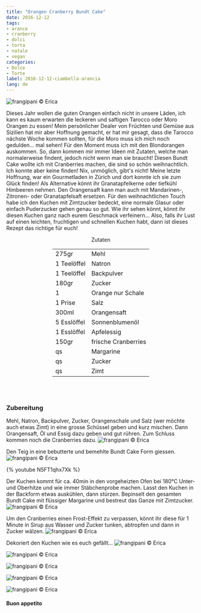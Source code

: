 ```yaml
---
title: "Orangen Cranberry Bundt Cake"
date: 2016-12-12
tags:
- arance
- cranberry
- dolci
- torta
- natale
- vegan
categories:
- Dolce
- Torte
label: 2016-12-12-ciambella-arancia
lang: de
---
```

![](../2016-12-12-ciambella-arancia-e-cranberries/header.jpg "frangipani © Erica")

Dieses Jahr wollen die guten Orangen einfach nicht in unsere Läden, ich kann es kaum erwarten die leckeren und saftigen Tarocco oder Moro Orangen zu essen! Mein persönlicher Dealer von Früchten und Gemüse aus Sizilien hat mir aber Hoffnung gemacht, er hat mir gesagt, dass die Tarocco nächste Woche kommen sollten, für die Moro muss ich mich noch gedulden... mal sehen! Für den Moment muss ich mit den Blondorangen auskommen. So, dann kommen mir immer Ideen mit Zutaten, welche man normalerweise findent, jedoch nicht wenn man sie braucht! Diesen Bundt Cake wollte ich mit Cranberries machen, die sind so schön weihnachtlich. Ich konnte aber keine finden! Nix, unmöglich, gibt's nicht! Meine letzte Hoffnung, war ein Gourmetladen in Zürich und dort konnte ich sie zum Glück finden! Als Alternative könnt ihr Granatapfelkerne oder tiefkühl Himbeeren nehmen. Den Orangensaft kann man auch mit Mandarinen-, Zitronen- oder Granatapfelsaft ersetzen. Für den weihnachtlichen Touch habe ich den Kuchen mit Zimtzucker bedeckt, eine normale Glasur oder einfach Puderzucker gehen genau so gut. Wie ihr sehen könnt, könnt ihr diesen Kuchen ganz nach eurem Geschmack verfeinern... Also, falls ihr Lust auf einen leichten, fruchtigen und schnellen Kuchen habt, dann ist dieses Rezept das richtige für euch!

<div id="wrapper" style="text-align: center">
  <div id="yourdiv" style="display: inline-block;">
    <div class="ingredients">
      <div class="ingredients-title">Zutaten</div>
      <table>
        <tbody>
          <tr>
            <td>275gr</td>
            <td>Mehl</td>
          </tr>
          <tr>
            <td>1 Teelöffel</td>
            <td>Natron</td>
          </tr>
          <tr>
            <td>1 Teelöffel</td>
            <td>Backpulver</td>
          </tr>
          <tr>
            <td>180gr</td>
            <td>Zucker</td>
          </tr>
          <tr>
            <td>1</td>
            <td>Orange nur Schale</td>
          </tr>
          <tr>
            <td>1 Prise</td>
            <td>Salz</td>
          </tr>
          <tr>
            <td>300ml</td>
            <td>Orangensaft</td>
          </tr>
          <tr>
            <td>5 Esslöffel</td>
            <td>Sonnenblumenöl</td>        
          </tr>
          <tr>
            <td>1 Esslöffel</td>
            <td>Apfelessig</td>
          </tr>
          <tr>
            <td>150gr</td>
            <td>frische Cranberries</td>
          </tr>
          <tr>
            <td>qs</td>
            <td>Margarine</td>        
          </tr>
          <tr>
            <td>qs</td>
            <td>Zucker</td>
          </tr>
          <tr>
            <td>qs</td>
            <td>Zimt</td>
          </tr>
        </tbody>
      </table>
      <br></br>
    </div>
  </div>
</div>


<h3>
  <font color="grey">
    <i class="fa fa-cogs"></i>
  </font> Zubereitung
</h3>

Mehl, Natron, Backpulver, Zucker, Orangenschale und Salz (wer möchte auch etwas Zimt) in eine grosse Schüssel geben und kurz mischen. Dann Orangensaft, Öl und Essig dazu geben und gut rühren. Zum Schluss kommen noch die Cranberries dazu.
![](../2016-12-12-ciambella-arancia-e-cranberries/impasto.jpg "frangipani © Erica")

Den Teig in eine bebutterte und bemehlte Bundt Cake Form giessen.
![](../2016-12-12-ciambella-arancia-e-cranberries/teglia.jpg "frangipani © Erica")

{% youtube N5FT1qhx7Xk %}

Der Kuchen kommt für ca. 40min in den vorgeheizten Ofen bei 180°C Unter- und Oberhitze und wie immer Stäbchenprobe machen. Lasst den Kuchen in der Backform etwas auskühlen, dann stürzen. Bepinselt den gesamten Bundt Cake mit flüssiger Margarine und bestreut das Ganze mit Zimtzucker.
![](../2016-12-12-ciambella-arancia-e-cranberries/zucchero.jpg "frangipani © Erica")

Um den Cranberries einen Frost-Effekt zu verpassen, könnt ihr diese für 1 Minute in Sirup aus Wasser und Zucker tunken, abtropfen und dann in Zucker wälzen.
![](../2016-12-12-ciambella-arancia-e-cranberries/cranberries.jpg "frangipani © Erica")

Dekoriert den Kuchen wie es euch gefällt...
![](../2016-12-12-ciambella-arancia-e-cranberries/risultato1.jpg "frangipani © Erica")

![](../2016-12-12-ciambella-arancia-e-cranberries/risultato2.jpg "frangipani © Erica")

![](../2016-12-12-ciambella-arancia-e-cranberries/risultato3.jpg "frangipani © Erica")

![](../2016-12-12-ciambella-arancia-e-cranberries/risultato4.jpg "frangipani © Erica")

![](../2016-12-12-ciambella-arancia-e-cranberries/risultato5.jpg "frangipani © Erica")


<h4>Buon appetito
  <font color="red">
    <i class="fa fa-smile-o"></i>
  </font>
</h4>
